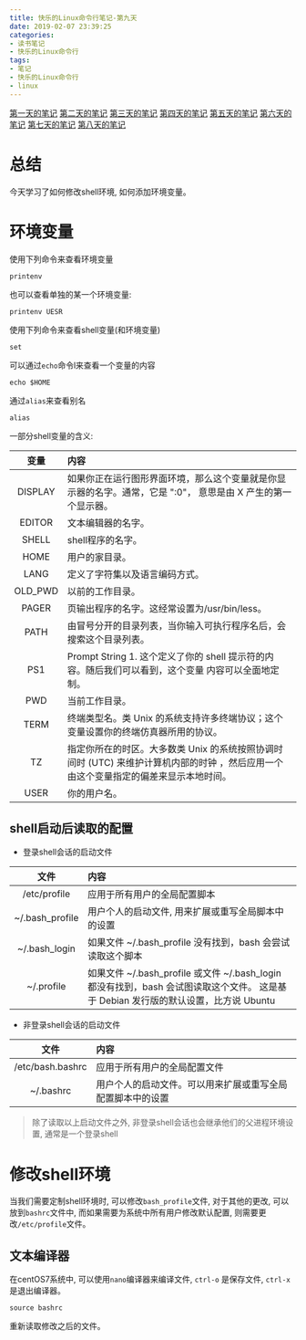 ```yaml
---
title: 快乐的Linux命令行笔记-第九天
date: 2019-02-07 23:39:25
categories:
- 读书笔记
- 快乐的Linux命令行
tags:
- 笔记
- 快乐的Linux命令行
- linux
---
```


[第一天的笔记](/linux/The_Linux_Command_Line/The-Linux-Command-Line-read-note-1Day.html)
[第二天的笔记](/linux/The_Linux_Command_Line/The-Linux-Command-Line-read-note-2Day.html)
[第三天的笔记](/linux/The_Linux_Command_Line/The-Linux-Command-Line-read-note-3Day.html)
[第四天的笔记](/linux/The_Linux_Command_Line/The-Linux-Command-Line-read-note-4Day.html)
[第五天的笔记](/linux/The_Linux_Command_Line/The-Linux-Command-Line-read-note-5Day.html)
[第六天的笔记](/linux/The_Linux_Command_Line/The-Linux-Command-Line-read-note-6Day.html)
[第七天的笔记](/linux/The_Linux_Command_Line/The-Linux-Command-Line-read-note-7Day.html)
[第八天的笔记](/linux/The_Linux_Command_Line/The-Linux-Command-Line-read-note-8Day.html)

# 总结
今天学习了如何修改shell环境, 如何添加环境变量。
<!--more-->
# 环境变量

使用下列命令来查看环境变量

```shell
printenv
```
也可以查看单独的某一个环境变量:

```shell
printenv UESR
```

使用下列命令来查看shell变量(和环境变量)

```shell
set
```

可以通过`echo`命令l来查看一个变量的内容

```shell
echo $HOME
```

通过`alias`来查看别名

```shell
alias
```

一部分shell变量的含义:

| 变量 | 内容 |
| :--: | :-- |
| DISPLAY | 	如果你正在运行图形界面环境，那么这个变量就是你显示器的名字。通常，它是 ":0"， 意思是由 X 产生的第一个显示器。 |
| EDITOR | 文本编辑器的名字。 |
| SHELL | shell程序的名字。 |
| HOME | 用户的家目录。 |
| LANG | 定义了字符集以及语言编码方式。 |
| OLD_PWD | 以前的工作目录。 |
| PAGER | 页输出程序的名字。这经常设置为/usr/bin/less。 |
| PATH | 由冒号分开的目录列表，当你输入可执行程序名后，会搜索这个目录列表。|
| PS1 | Prompt String 1. 这个定义了你的 shell 提示符的内容。随后我们可以看到，这个变量 内容可以全面地定制。 |
| PWD | 当前工作目录。 |
| TERM | 终端类型名。类 Unix 的系统支持许多终端协议；这个变量设置你的终端仿真器所用的协议。 |
| TZ | 指定你所在的时区。大多数类 Unix 的系统按照协调时间时 (UTC) 来维护计算机内部的时钟 ，然后应用一个由这个变量指定的偏差来显示本地时间。 |
| USER | 你的用户名。 |

## shell启动后读取的配置

* 登录shell会话的启动文件

| 文件 | 内容 |
| :---: | :-- |
| /etc/profile | 应用于所有用户的全局配置脚本 |
| ~/.bash_profile | 用户个人的启动文件, 用来扩展或重写全局脚本中的设置 |
| ~/.bash_login | 如果文件 ~/.bash_profile 没有找到，bash 会尝试读取这个脚本 |
| ~/.profile | 如果文件 ~/.bash_profile 或文件 ~/.bash_login 都没有找到，bash 会试图读取这个文件。 这是基于 Debian 发行版的默认设置，比方说 Ubuntu |

* 非登录shell会话的启动文件

| 文件 | 内容 |
| :--: | :-- |
| /etc/bash.bashrc | 应用于所有用户的全局配置文件 |
| ~/.bashrc | 用户个人的启动文件。可以用来扩展或重写全局配置脚本中的设置 |

> 除了读取以上启动文件之外, 非登录shell会话也会继承他们的父进程环境设置, 通常是一个登录shell

# 修改shell环境

当我们需要定制shell环境时, 可以修改`bash_profile`文件, 对于其他的更改, 可以放到`bashrc`文件中, 而如果需要为系统中所有用户修改默认配置, 则需要更改`/etc/profile`文件。

## 文本编译器

在centOS7系统中, 可以使用`nano`编译器来编译文件, `ctrl-o` 是保存文件, `ctrl-x` 是退出编译器。

```shell
source bashrc
```

重新读取修改之后的文件。